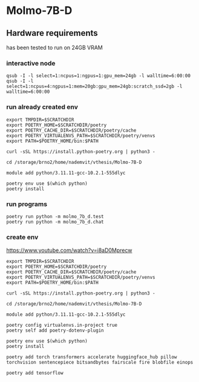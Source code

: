 # Molmo-7B-D

## Hardware requirements
has been tested to run on 24GB VRAM

### interactive node
```
qsub -I -l select=1:ncpus=1:ngpus=1:gpu_mem=24gb -l walltime=6:00:00
qsub -I -l select=1:ncpus=4:ngpus=1:mem=20gb:gpu_mem=24gb:scratch_ssd=2gb -l walltime=6:00:00
```

### run already created env
```
export TMPDIR=$SCRATCHDIR
export POETRY_HOME=$SCRATCHDIR/poetry
export POETRY_CACHE_DIR=$SCRATCHDIR/poetry/cache
export POETRY_VIRTUALENVS_PATH=$SCRATCHDIR/poetry/venvs
export PATH=$POETRY_HOME/bin:$PATH

curl -sSL https://install.python-poetry.org | python3 -

cd /storage/brno2/home/nademvit/vthesis/Molmo-7B-D

module add python/3.11.11-gcc-10.2.1-555dlyc

poetry env use $(which python)
poetry install
```

### run programs
```
poetry run python -m molmo_7b_d.test
poetry run python -m molmo_7b_d.chat
```

### create env
https://www.youtube.com/watch?v=i8aD0Mprecw
```
export TMPDIR=$SCRATCHDIR
export POETRY_HOME=$SCRATCHDIR/poetry
export POETRY_CACHE_DIR=$SCRATCHDIR/poetry/cache
export POETRY_VIRTUALENVS_PATH=$SCRATCHDIR/poetry/venvs
export PATH=$POETRY_HOME/bin:$PATH

curl -sSL https://install.python-poetry.org | python3 -

cd /storage/brno2/home/nademvit/vthesis/Molmo-7B-D

module add python/3.11.11-gcc-10.2.1-555dlyc

poetry config virtualenvs.in-project true
poetry self add poetry-dotenv-plugin

poetry env use $(which python)
poetry install

poetry add torch transformers accelerate huggingface_hub pillow torchvision sentencepiece bitsandbytes fairscale fire blobfile einops

poetry add tensorflow
```